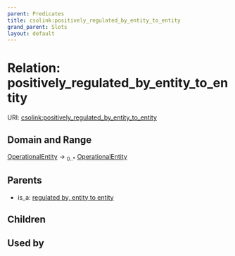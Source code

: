```yaml
---
parent: Predicates
title: csolink:positively_regulated_by_entity_to_entity
grand_parent: Slots
layout: default
---
```


# Relation: positively_regulated_by_entity_to_entity




URI: [csolink:positively_regulated_by_entity_to_entity](https://w3id.org/csolink/vocab/positively_regulated_by_entity_to_entity)

## Domain and Range

[OperationalEntity](OperationalEntity.md) ->  <sub>0..*</sub> [OperationalEntity](OperationalEntity.md)

## Parents

 *  is_a: [regulated by, entity to entity](regulated_by_entity_to_entity.md)

## Children


## Used by

